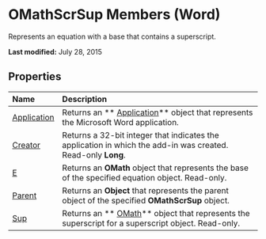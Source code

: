 
# OMathScrSup Members (Word)
Represents an equation with a base that contains a superscript.

 **Last modified:** July 28, 2015


## Properties



|**Name**|**Description**|
|:-----|:-----|
| [Application](c444b286-c0f6-e8f5-129b-dca0f9f2f187.md)|Returns an  ** [Application](d1cf6f8f-4e88-bf01-93b4-90a83f79cb44.md)** object that represents the Microsoft Word application.|
| [Creator](6f7f3379-de41-2df9-17f8-252906726e58.md)|Returns a 32-bit integer that indicates the application in which the add-in was created. Read-only  **Long**.|
| [E](e1d2e079-ed57-4e0e-852b-0eabde6c6e0b.md)|Returns an  **OMath** object that represents the base of the specified equation object. Read-only.|
| [Parent](3a428295-b154-813b-11d3-ec60a3f92316.md)|Returns an  **Object** that represents the parent object of the specified **OMathScrSup** object.|
| [Sup](336bd4ec-9edd-3c46-7c5a-7203a73dc322.md)|Returns an  ** [OMath](82f2f81b-e2d5-140f-bdcc-8b52b821b24d.md)** object that represents the superscript for a superscript object. Read-only.|
